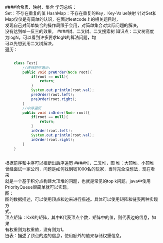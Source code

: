 ####哈希表、映射、集合
学习总结：  
Set：不存在重复的值
HashMap：不存在重复的Key，Key-Value映射
针对Set和Map仅仅是有简单的认识，在面对leetcode上的相关题目时，  
发现自己对简单集合的操作局限于会用，对简单集合对实际问题的解决，  
没有达到举一反三的效果。
####树、二叉树、二叉搜索树
知识点：二叉树高度为logN，可以看到许多要求logN的算法问题，均  
可以先想到用二叉树解决。  
遍历：  

```java
    
    class Test{
        //递归前序遍历: 
        public void preOrder(Node root){
            if(root == null){
                return;
            }
            System.out.println(root.val);
            preOrder(root.left);
            preOrder(root.right);
        }  
        //中序遍历
        public void inOrder(Node root){
            if(root == null){
                return;
            }
            inOrder(root.left);
            System.out.println(root.val);
            inOrder(root.right);
        }    
    }   
   
``` 
根据前序和中序可以推断出后序遍历
####堆，二叉堆，图
堆：大顶堆、小顶堆  
曾经面试一家公司，问题是如何找到钱1000名的玩家，当时完全没想法，现在看来  
就是一个基于积分点构建大顶堆的问题，也就是常见的top k问题。java中使用  
PriorityQueue很简单就可以实现。  
图：  
图的数据描述，可以使用顶点和边来进行描述。具体可以使用矩阵和链表两种实现方  
式。  
顶点矩阵：KxK的矩阵，其中K代表顶点个数，矩阵中的值，则代表边的信息，如果  
有权重则为权重值，没有则为1。  
链表：描述了顶点的边的信息，使用额外的值来存储权重信息。  



